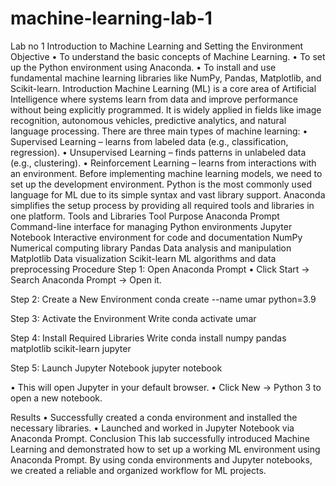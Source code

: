 # machine-learning-lab-1
Lab no 1
Introduction to Machine Learning and Setting the Environment
Objective
•	To understand the basic concepts of Machine Learning.
•	To set up the Python environment using Anaconda.
•	To install and use fundamental machine learning libraries like NumPy, Pandas, Matplotlib, and Scikit-learn.
Introduction
Machine Learning (ML) is a core area of Artificial Intelligence where systems learn from data and improve performance without being explicitly programmed. It is widely applied in fields like image recognition, autonomous vehicles, predictive analytics, and natural language processing.
There are three main types of machine learning:
•	Supervised Learning – learns from labeled data (e.g., classification, regression).
•	Unsupervised Learning – finds patterns in unlabeled data (e.g., clustering).
•	Reinforcement Learning – learns from interactions with an environment.
Before implementing machine learning models, we need to set up the development environment. Python is the most commonly used language for ML due to its simple syntax and vast library support. Anaconda simplifies the setup process by providing all required tools and libraries in one platform.
Tools and Libraries
Tool	Purpose
Anaconda Prompt	Command-line interface for managing Python environments
Jupyter Notebook	Interactive environment for code and documentation
NumPy	Numerical computing library
Pandas	Data analysis and manipulation
Matplotlib	Data visualization
Scikit-learn	ML algorithms and data preprocessing
Procedure
Step 1: Open Anaconda Prompt
•	Click Start → Search Anaconda Prompt → Open it.
 
 

Step 2: Create a New Environment 
conda create --name umar python=3.9
 
 
Step 3: Activate the Environment
Write
conda activate umar
 
Step 4: Install Required Libraries
Write
conda install numpy pandas matplotlib scikit-learn jupyter
 
 
Step 5: Launch Jupyter Notebook
jupyter notebook
 
•	This will open Jupyter in your default browser.
•	Click New → Python 3 to open a new notebook.
 
 
Results
•	Successfully created a conda environment and installed the necessary libraries.
•	Launched and worked in Jupyter Notebook via Anaconda Prompt.
Conclusion
This lab successfully introduced Machine Learning and demonstrated how to set up a working ML environment using Anaconda Prompt. By using conda environments and Jupyter notebooks, we created a reliable and organized workflow for ML projects.

